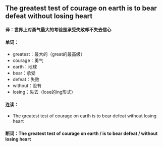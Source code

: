 ## The greatest test of courage on earth is to bear defeat without losing heart

#### 译：世界上对勇气最大的考验是承受失败却不失去信心

#### 单词：

- greatest：最大的（great的最高级）
- courage：勇气
- earth：地球
- bear：承受
- defeat：失败
- without：没有
- losing：失去（lose的ing形式）

#### 连读：

- The greatest test of courage on earth is to bear defeat without losing heart

#### 断词：The greatest test of courage on earth / is to bear defeat / without losing heart
